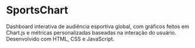 # SportsChart
Dashboard interativa de audiência esportiva global, com gráficos feitos em Chart.js e métricas personalizadas baseadas na interação do usuário. Desenvolvido com HTML, CSS e JavaScript.
